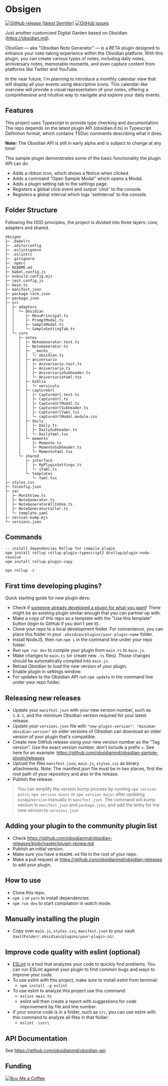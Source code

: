 # Obsigen

[![GitHub release (latest SemVer)](https://img.shields.io/github/v/release/jesuserro/obsigen?style=for-the-badge&sort=semver)](https://github.com/jesuserro/obsigen/releases)
[![GitHub issues](https://img.shields.io/github/issues/jesuserro/obsigen?style=for-the-badge)](https://github.com/jesuserro/obsigen/issues)

Just another customized Digital Garden based on Obsidian. (<https://obsidian.md>).

ObsiGen — aka "Obsidian Note Generator" — is a BETA plugin designed to enhance your note-taking experience within the Obsidian platform. With this plugin, you can create various types of notes, including daily notes, anniversary notes, memorable moments, and even capture content from platforms like Twitter and YouTube.

In the near future, I'm planning to introduce a monthly calendar view that will display all your events using descriptive icons. This calendar-like overview will provide a visual representation of your notes, offering a comprehensive and intuitive way to navigate and explore your daily events.

## Features

This project uses Typescript to provide type checking and documentation.
The repo depends on the latest plugin API (obsidian.d.ts) in Typescript Definition format, which contains TSDoc comments describing what it does.

**Note:** The Obsidian API is still in early alpha and is subject to change at any time!

This sample plugin demonstrates some of the basic functionality the plugin API can do.

- Adds a ribbon icon, which shows a Notice when clicked.
- Adds a command "Open Sample Modal" which opens a Modal.
- Adds a plugin setting tab to the settings page.
- Registers a global click event and output 'click' to the console.
- Registers a global interval which logs 'setInterval' to the console.

## Folder Structure
Following the DDD principles, the project is divided into three layers: core, adapters and shared.
```
obsigen
├─ .babelrc
├─ .editorconfig
├─ .eslintignore
├─ .eslintrc
├─ .gitignore
├─ .npmrc
├─ README.md
├─ babel.config.js
├─ esbuild.config.mjs
├─ jest.config.js
├─ main.ts
├─ manifest.json
├─ package-lock.json
├─ package.json
├─ src
│  ├─ adapters
│  │  └─ Obsidian
│  │     ├─ MenuPrincipal.ts
│  │     ├─ PromptModal.ts
│  │     ├─ SampleModal.ts
│  │     └─ SampleSettingTab.ts
│  └─ core
│     ├─ notes
│     │  ├─ NoteGenerator.test.ts
│     │  ├─ NoteGenerator.ts
│     │  ├─ __mocks__
│     │  │  └─ obsidian.ts
│     │  ├─ aniversario
│     │  │  ├─ Aniversario.test.ts
│     │  │  ├─ Aniversario.ts
│     │  │  ├─ AniversarioSubheader.ts
│     │  │  └─ AniversarioYaml.tsx
│     │  ├─ biblia
│     │  │  └─ versiculo
│     │  ├─ captureUrl
│     │  │  ├─ CaptureUrl.test.ts
│     │  │  ├─ CaptureUrl.ts
│     │  │  ├─ CaptureUrlModal.ts
│     │  │  ├─ CaptureUrlSubheader.ts
│     │  │  ├─ CaptureUrlYaml.tsx
│     │  │  └─ captureUrlModal.module.css
│     │  ├─ daily
│     │  │  ├─ Daily.ts
│     │  │  ├─ DailySubheader.ts
│     │  │  └─ DailyYaml.tsx
│     │  └─ momento
│     │     ├─ Momento.ts
│     │     ├─ MomentoSubheader.ts
│     │     └─ MomentoYaml.tsx
│     └─ shared
│        ├─ interface
│        │  ├─ MyPluginSettings.ts
│        │  └─ iYaml.ts
│        └─ templates
│           └─ Yaml.tsx
├─ styles.css
├─ tsconfig.json
├─ var
│  ├─ MonthView.ts
│  ├─ NoteGenerator.ts
│  ├─ NoteGeneratorAllInOne.ts
│  ├─ NoteGeneratorCaller.ts
│  └─ template.yaml
├─ version-bump.mjs
└─ versions.json
```

## Commands

``` shell
-- install dependencies Rollup for compile plugin
npm install rollup rollup-plugin-typescript2 @rollup/plugin-node-resolve
npm install rollup-plugin-copy

npx rollup -c
```

## First time developing plugins?

Quick starting guide for new plugin devs:

- Check if [someone already developed a plugin for what you want](https://obsidian.md/plugins)! There might be an existing plugin similar enough that you can partner up with.
- Make a copy of this repo as a template with the "Use this template" button (login to GitHub if you don't see it).
- Clone your repo to a local development folder. For convenience, you can place this folder in your `.obsidian/plugins/your-plugin-name` folder.
- Install NodeJS, then run `npm i` in the command line under your repo folder.
- Run `npm run dev` to compile your plugin from `main.ts` to `main.js`.
- Make changes to `main.ts` (or create new `.ts` files). Those changes should be automatically compiled into `main.js`.
- Reload Obsidian to load the new version of your plugin.
- Enable plugin in settings window.
- For updates to the Obsidian API run `npm update` in the command line under your repo folder.

## Releasing new releases

- Update your `manifest.json` with your new version number, such as `1.0.1`, and the minimum Obsidian version required for your latest release.
- Update your `versions.json` file with `"new-plugin-version": "minimum-obsidian-version"` so older versions of Obsidian can download an older version of your plugin that's compatible.
- Create new GitHub release using your new version number as the "Tag version". Use the exact version number, don't include a prefix `v`. See here for an example: <https://github.com/obsidianmd/obsidian-sample-plugin/releases>
- Upload the files `manifest.json`, `main.js`, `styles.css` as binary attachments. Note: The manifest.json file must be in two places, first the root path of your repository and also in the release.
- Publish the release.

> You can simplify the version bump process by running `npm version patch`, `npm version minor` or `npm version major` after updating `minAppVersion` manually in `manifest.json`.
> The command will bump version in `manifest.json` and `package.json`, and add the entry for the new version to `versions.json`

## Adding your plugin to the community plugin list

- Check <https://github.com/obsidianmd/obsidian-releases/blob/master/plugin-review.md>
- Publish an initial version.
- Make sure you have a `README.md` file in the root of your repo.
- Make a pull request at <https://github.com/obsidianmd/obsidian-releases> to add your plugin.

## How to use

- Clone this repo.
- `npm i` or `yarn` to install dependencies
- `npm run dev` to start compilation in watch mode.

## Manually installing the plugin

- Copy over `main.js`, `styles.css`, `manifest.json` to your vault `VaultFolder/.obsidian/plugins/your-plugin-id/`.

## Improve code quality with eslint (optional)

- [ESLint](https://eslint.org/) is a tool that analyzes your code to quickly find problems. You can run ESLint against your plugin to find common bugs and ways to improve your code.
- To use eslint with this project, make sure to install eslint from terminal:
  - `npm install -g eslint`
- To use eslint to analyze this project use this command:
  - `eslint main.ts`
  - eslint will then create a report with suggestions for code improvement by file and line number.
- If your source code is in a folder, such as `src`, you can use eslint with this command to analyze all files in that folder:
  - `eslint .\src\`

## API Documentation

See <https://github.com/obsidianmd/obsidian-api>

## Funding

[![Buy Me a Coffee](https://img.shields.io/badge/-Buy%20Me%20a%20Coffee-orange?style=flat&logo=buy-me-a-coffee&logoColor=white)](https://www.buymeacoffee.com/jesuserro)